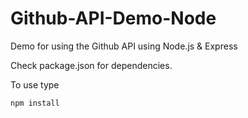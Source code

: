Github-API-Demo-Node
====================

Demo for using the Github API using Node.js & Express

Check package.json for dependencies. 

To use type
	
	npm install